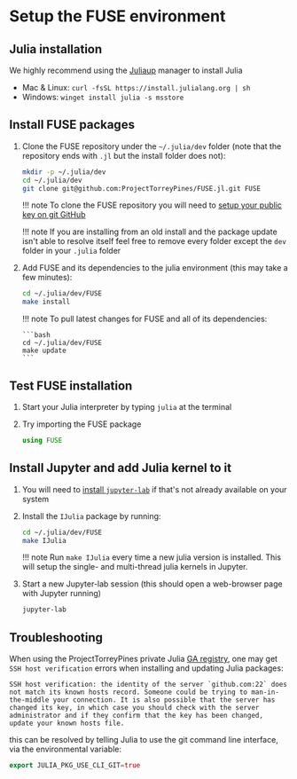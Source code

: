 # Setup the FUSE environment

## Julia installation
We highly recommend using the [Juliaup](https://github.com/JuliaLang/juliaup) manager to install Julia
* Mac & Linux: `curl -fsSL https://install.julialang.org | sh`
* Windows: `winget install julia -s msstore`

## Install FUSE packages
1. Clone the FUSE repository under the `~/.julia/dev` folder (note that the repository ends with `.jl` but the install folder does not):

   ```bash
   mkdir -p ~/.julia/dev
   cd ~/.julia/dev
   git clone git@github.com:ProjectTorreyPines/FUSE.jl.git FUSE
   ```

   !!! note
       To clone the FUSE repository you will need to [setup your public key on git GitHub](https://docs.github.com/en/authentication/connecting-to-github-with-ssh/adding-a-new-ssh-key-to-your-github-account)

   !!! note
       If you are installing from an old install and the package update isn't able to resolve itself feel free to remove every folder except the `dev` folder in your `.julia` folder

1. Add FUSE and its dependencies to the julia environment (this may take a few minutes):

   ```bash
   cd ~/.julia/dev/FUSE
   make install
   ```

   !!! note
       To pull latest changes for FUSE and all of its dependencies:

       ```bash
       cd ~/.julia/dev/FUSE
       make update
       ```

## Test FUSE installation
1. Start your Julia interpreter by typing `julia` at the terminal

1. Try importing the FUSE package

   ```julia
   using FUSE
   ```

## Install Jupyter and add Julia kernel to it
1. You will need to [install `jupyter-lab`](https://jupyterlab.readthedocs.io/en/stable/getting_started/installation.html) if that's not already available on your system 

1. Install the `IJulia` package by running:

   ```bash
   cd ~/.julia/dev/FUSE
   make IJulia
   ```

   !!! note
       Run `make IJulia` every time a new julia version is installed.
       This will setup the single- and multi-thread julia kernels in Jupyter.

1. Start a new Jupyter-lab session (this should open a web-browser page with Jupyter running)

   ```bash
   jupyter-lab
   ```

## Troubleshooting
When using the ProjectTorreyPines private Julia [GA registry](https://github.com/ProjectTorreyPines/GAregistry), one may get `SSH host verification` errors when installing and updating Julia packages:

```
SSH host verification: the identity of the server `github.com:22` does not match its known hosts record. Someone could be trying to man-in-the-middle your connection. It is also possible that the server has changed its key, in which case you should check with the server administrator and if they confirm that the key has been changed, update your known hosts file.
```

this can be resolved by telling Julia to use the git command line interface, via the environmental variable:

```julia
export JULIA_PKG_USE_CLI_GIT=true
```

